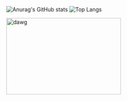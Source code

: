 ![Anurag's GitHub stats](https://github-readme-stats.vercel.app/api?username=igufu&show_icons=true&theme=codeSTACKr&bg_color=60,09131B,13232f)
![Top Langs](https://github-readme-stats.vercel.app/api/top-langs/?username=igufu&layout=compact&theme=codeSTACKr&bg_color=60,09131B,13232f)

<img src="https://th.bing.com/th/id/R.c09076366e990045dace56c6c7917c6e?rik=PQYqdIekA0rUcw&riu=http%3a%2f%2fbarkpost-assets.s3.amazonaws.com%2fwp-content%2fuploads%2f2013%2f11%2fplainDoge.jpg&ehk=FL3qcdn7xDYTif8cQEKni9OtuAyLPk2BT%2fna%2f8itRmI%3d&risl=&pid=ImgRaw&r=0"  alt="dawg" width=300px height=200px />




          
          


